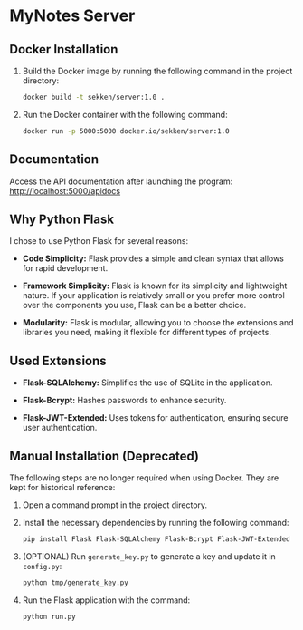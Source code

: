 # MyNotes Server

## Docker Installation

1. Build the Docker image by running the following command in the project directory:

    ```bash
    docker build -t sekken/server:1.0 .
    ```

2. Run the Docker container with the following command:

    ```bash
    docker run -p 5000:5000 docker.io/sekken/server:1.0
    ```

## Documentation

Access the API documentation after launching the program: [http://localhost:5000/apidocs](http://localhost:5000/apidocs)

## Why Python Flask

I chose to use Python Flask for several reasons:

- **Code Simplicity:** Flask provides a simple and clean syntax that allows for rapid development.

- **Framework Simplicity:** Flask is known for its simplicity and lightweight nature. If your application is relatively small or you prefer more control over the components you use, Flask can be a better choice.

- **Modularity:** Flask is modular, allowing you to choose the extensions and libraries you need, making it flexible for different types of projects.

## Used Extensions

- **Flask-SQLAlchemy:** Simplifies the use of SQLite in the application.

- **Flask-Bcrypt:** Hashes passwords to enhance security.

- **Flask-JWT-Extended:** Uses tokens for authentication, ensuring secure user authentication.

## Manual Installation (Deprecated)

The following steps are no longer required when using Docker. They are kept for historical reference:

1. Open a command prompt in the project directory.

2. Install the necessary dependencies by running the following command:

    ```bash
    pip install Flask Flask-SQLAlchemy Flask-Bcrypt Flask-JWT-Extended
    ```

3. (OPTIONAL) Run `generate_key.py` to generate a key and update it in `config.py`:

    ```bash
    python tmp/generate_key.py
    ```

4. Run the Flask application with the command:

    ```bash
    python run.py
    ```
